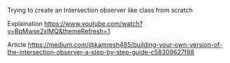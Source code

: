 Trying to create an Intersection observer like class from scratch 

Explaination https://www.youtube.com/watch?v=BpMwse2xlMQ&themeRefresh=1

Article https://medium.com/@kamresh485/building-your-own-version-of-the-intersection-observer-a-step-by-step-guide-c58309627f88
